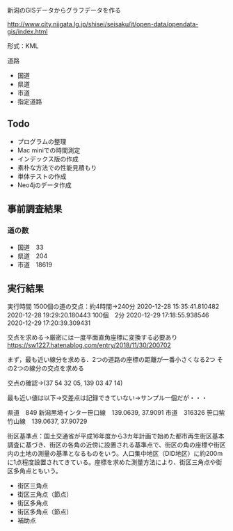 新潟のGISデータからグラフデータを作る

http://www.city.niigata.lg.jp/shisei/seisaku/it/open-data/opendata-gis/index.html

形式：KML

道路

* 国道
* 県道
* 市道
* 指定道路

## Todo

* プログラムの整理
* Mac miniでの時間測定
* インデックス版の作成
* 素朴な方法での性能見積もり
* 単体テストの作成
* Neo4jのデータ作成

## 事前調査結果

### 道の数

* 国道　33
* 県道　204
* 市道　18619

## 実行結果

実行時間
1500個の道の交点：約4時間→240分
2020-12-28 15:35:41.810482
2020-12-28 19:29:20.180443
100個　2分
2020-12-29 17:18:55.938546
2020-12-29 17:20:39.309431

交点を求める→厳密には一度平面直角座標に変換する必要あり
https://sw1227.hatenablog.com/entry/2018/11/30/200702

まず，最も近い線分を求める．2つの道路の座標の距離が一番小さくなる2つ
その2つの線分の交点を求める

交点の確認→(37 54 32 05, 139 03 47 14)

最も近い値は以下→交差点は記録できていない→サンプル一個だが・・・

県道　849 新潟黒埼インター笹口線　139.0639, 37.9091
市道　316326 笹口紫竹山線　139.0637, 37.90729




街区基準点：国土交通省が平成16年度から3カ年計画で始めた都市再生街区基本調査に基づき、街区の各角の近傍に設置される基準点で、街区の角の座標や街区内の土地の測量の基準となるものをいう。人口集中地区（DID地区）に約200mに1点程度設置されてきている。座標を求めた測量方法により、街区三角点や街区多角点ともいう。

* 街区三角点
* 街区三角点（節点）
* 街区多角点
* 街区多角点（節点）
* 補助点

